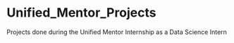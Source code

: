 # Unified_Mentor_Projects
Projects done during the Unified Mentor Internship as a Data Science Intern
